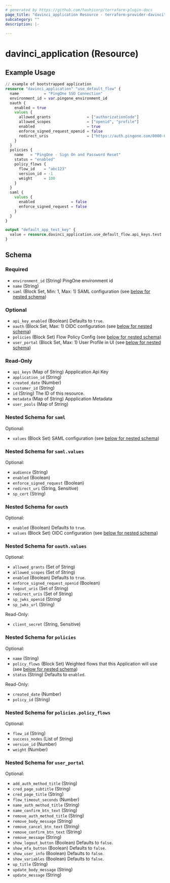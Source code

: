 ```yaml
---
# generated by https://github.com/hashicorp/terraform-plugin-docs
page_title: "davinci_application Resource - terraform-provider-davinci"
subcategory: ""
description: |-
  
---
```


# davinci_application (Resource)



## Example Usage

```terraform
// example of bootstrapped application
resource "davinci_application" "use_default_flow" {
  name           = "PingOne SSO Connection"
  environment_id = var.pingone_environment_id
  oauth {
    enabled = true
    values {
      allowed_grants                = ["authorizationCode"]
      allowed_scopes                = ["openid", "profile"]
      enabled                       = true
      enforce_signed_request_openid = false
      redirect_uris                 = ["https://auth.pingone.com/0000-0000-000/rp/callback/openid_connect"]
    }
  }
  policies {
    name   = "PingOne - Sign On and Password Reset"
    status = "enabled"
    policy_flows {
      flow_id    = "abc123"
      version_id = -1
      weight     = 100
    }
  }
  saml {
    values {
      enabled                = false
      enforce_signed_request = false
    }
  }
}

output "default_app_test_key" {
  value = resource.davinci_application.use_default_flow.api_keys.test
}
```

<!-- schema generated by tfplugindocs -->
## Schema

### Required

- `environment_id` (String) PingOne environment id
- `name` (String)
- `saml` (Block Set, Min: 1, Max: 1) SAML configuration (see [below for nested schema](#nestedblock--saml))

### Optional

- `api_key_enabled` (Boolean) Defaults to `true`.
- `oauth` (Block Set, Max: 1) OIDC configuration (see [below for nested schema](#nestedblock--oauth))
- `policies` (Block Set) Flow Policy Config (see [below for nested schema](#nestedblock--policies))
- `user_portal` (Block Set, Max: 1) User Profile in UI (see [below for nested schema](#nestedblock--user_portal))

### Read-Only

- `api_keys` (Map of String) Appplication Api Key
- `application_id` (String)
- `created_date` (Number)
- `customer_id` (String)
- `id` (String) The ID of this resource.
- `metadata` (Map of String) Appplication Metadata
- `user_pools` (Map of String)

<a id="nestedblock--saml"></a>
### Nested Schema for `saml`

Optional:

- `values` (Block Set) SAML configuration (see [below for nested schema](#nestedblock--saml--values))

<a id="nestedblock--saml--values"></a>
### Nested Schema for `saml.values`

Optional:

- `audience` (String)
- `enabled` (Boolean)
- `enforce_signed_request` (Boolean)
- `redirect_uri` (String, Sensitive)
- `sp_cert` (String)



<a id="nestedblock--oauth"></a>
### Nested Schema for `oauth`

Optional:

- `enabled` (Boolean) Defaults to `true`.
- `values` (Block Set) OIDC configuration (see [below for nested schema](#nestedblock--oauth--values))

<a id="nestedblock--oauth--values"></a>
### Nested Schema for `oauth.values`

Optional:

- `allowed_grants` (Set of String)
- `allowed_scopes` (Set of String)
- `enabled` (Boolean) Defaults to `true`.
- `enforce_signed_request_openid` (Boolean)
- `logout_uris` (Set of String)
- `redirect_uris` (Set of String)
- `sp_jwks_openid` (String)
- `sp_jwks_url` (String)

Read-Only:

- `client_secret` (String, Sensitive)



<a id="nestedblock--policies"></a>
### Nested Schema for `policies`

Optional:

- `name` (String)
- `policy_flows` (Block Set) Weighted flows that this Application will use (see [below for nested schema](#nestedblock--policies--policy_flows))
- `status` (String) Defaults to `enabled`.

Read-Only:

- `created_date` (Number)
- `policy_id` (String)

<a id="nestedblock--policies--policy_flows"></a>
### Nested Schema for `policies.policy_flows`

Optional:

- `flow_id` (String)
- `success_nodes` (List of String)
- `version_id` (Number)
- `weight` (Number)



<a id="nestedblock--user_portal"></a>
### Nested Schema for `user_portal`

Optional:

- `add_auth_method_title` (String)
- `cred_page_subtitle` (String)
- `cred_page_title` (String)
- `flow_timeout_seconds` (Number)
- `name_auth_method_title` (String)
- `name_confirm_btn_text` (String)
- `remove_auth_method_title` (String)
- `remove_body_message` (String)
- `remove_cancel_btn_text` (String)
- `remove_confirm_btn_text` (String)
- `remove_message` (String)
- `show_logout_button` (Boolean) Defaults to `false`.
- `show_mfa_button` (Boolean) Defaults to `false`.
- `show_user_info` (Boolean) Defaults to `false`.
- `show_variables` (Boolean) Defaults to `false`.
- `up_title` (String)
- `update_body_message` (String)
- `update_message` (String)


